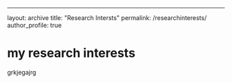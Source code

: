 ---
layout: archive
title: "Research Intersts"
permalink: /researchinterests/
author_profile: true

# my research interests
grkjegajrg
